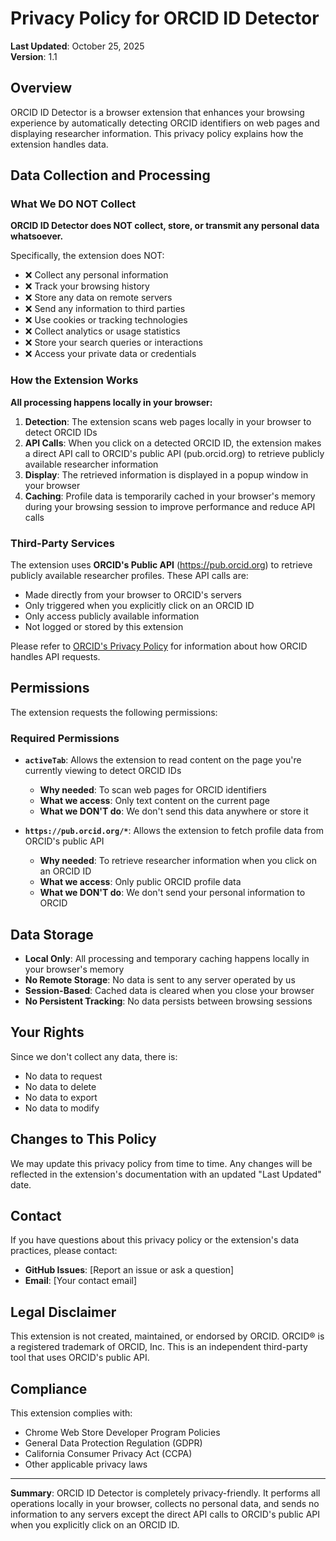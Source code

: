 # Privacy Policy for ORCID ID Detector

**Last Updated**: October 25, 2025  
**Version**: 1.1

## Overview

ORCID ID Detector is a browser extension that enhances your browsing experience by automatically detecting ORCID identifiers on web pages and displaying researcher information. This privacy policy explains how the extension handles data.

## Data Collection and Processing

### What We DO NOT Collect

**ORCID ID Detector does NOT collect, store, or transmit any personal data whatsoever.**

Specifically, the extension does NOT:

- ❌ Collect any personal information
- ❌ Track your browsing history
- ❌ Store any data on remote servers
- ❌ Send any information to third parties
- ❌ Use cookies or tracking technologies
- ❌ Collect analytics or usage statistics
- ❌ Store your search queries or interactions
- ❌ Access your private data or credentials

### How the Extension Works

**All processing happens locally in your browser:**

1. **Detection**: The extension scans web pages locally in your browser to detect ORCID IDs
2. **API Calls**: When you click on a detected ORCID ID, the extension makes a direct API call to ORCID's public API (pub.orcid.org) to retrieve publicly available researcher information
3. **Display**: The retrieved information is displayed in a popup window in your browser
4. **Caching**: Profile data is temporarily cached in your browser's memory during your browsing session to improve performance and reduce API calls

### Third-Party Services

The extension uses **ORCID's Public API** (https://pub.orcid.org) to retrieve publicly available researcher profiles. These API calls are:

- Made directly from your browser to ORCID's servers
- Only triggered when you explicitly click on an ORCID ID
- Only access publicly available information
- Not logged or stored by this extension

Please refer to [ORCID's Privacy Policy](https://orcid.org/privacy-policy) for information about how ORCID handles API requests.

## Permissions

The extension requests the following permissions:

### Required Permissions

- **`activeTab`**: Allows the extension to read content on the page you're currently viewing to detect ORCID IDs
  - **Why needed**: To scan web pages for ORCID identifiers
  - **What we access**: Only text content on the current page
  - **What we DON'T do**: We don't send this data anywhere or store it

- **`https://pub.orcid.org/*`**: Allows the extension to fetch profile data from ORCID's public API
  - **Why needed**: To retrieve researcher information when you click on an ORCID ID
  - **What we access**: Only public ORCID profile data
  - **What we DON'T do**: We don't send your personal information to ORCID

## Data Storage

- **Local Only**: All processing and temporary caching happens locally in your browser's memory
- **No Remote Storage**: No data is sent to any server operated by us
- **Session-Based**: Cached data is cleared when you close your browser
- **No Persistent Tracking**: No data persists between browsing sessions

## Your Rights

Since we don't collect any data, there is:

- No data to request
- No data to delete
- No data to export
- No data to modify

## Changes to This Policy

We may update this privacy policy from time to time. Any changes will be reflected in the extension's documentation with an updated "Last Updated" date.

## Contact

If you have questions about this privacy policy or the extension's data practices, please contact:

- **GitHub Issues**: [Report an issue or ask a question]
- **Email**: [Your contact email]

## Legal Disclaimer

This extension is not created, maintained, or endorsed by ORCID. ORCID® is a registered trademark of ORCID, Inc. This is an independent third-party tool that uses ORCID's public API.

## Compliance

This extension complies with:

- Chrome Web Store Developer Program Policies
- General Data Protection Regulation (GDPR)
- California Consumer Privacy Act (CCPA)
- Other applicable privacy laws

---

**Summary**: ORCID ID Detector is completely privacy-friendly. It performs all operations locally in your browser, collects no personal data, and sends no information to any servers except the direct API calls to ORCID's public API when you explicitly click on an ORCID ID.